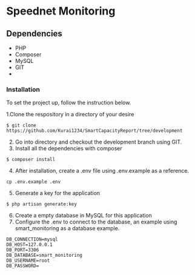 # Speednet Monitoring
## Dependencies 
* PHP
* Composer
* MySQL
* GIT
* 

### Installation
To set the project up, follow the instruction below.

1.Clone the respository in a directory of your desire
```
$ git clone https://github.com/Kurai1234/SmartCapacityReport/tree/development
```
2. Go into directory and checkout the development branch using GIT.
3. Install all the dependencies with composer
```
$ composer install
```
4. After installation, create a .env file using .env.example as a reference.
```
cp .env.example .env
```
5. Generate a key for the application
```
$ php artisan generate:key
```
6. Create a empty database in MySQL for this application
7. Configure the .env to connect to the database, an example using smart_monitoring as a database example.
```
DB_CONNECTION=mysql
DB_HOST=127.0.0.1
DB_PORT=3306
DB_DATABASE=smart_monitoring
DB_USERNAME=root
DB_PASSWORD=
```


